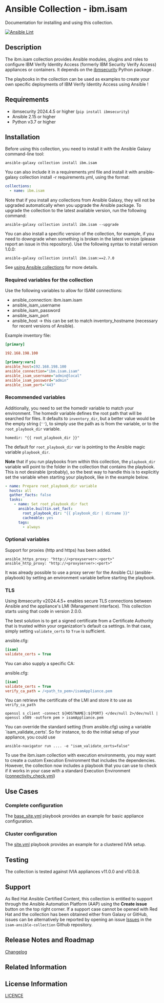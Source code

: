 # Ansible Collection - ibm.isam

Documentation for installing and using this collection.

[![Ansible Lint](https://github.com/IBM-Security/isam-ansible-collection/actions/workflows/ansible_lint.yml/badge.svg)](https://github.com/IBM-Security/isam-ansible-collection/actions/workflows/ansible_lint.yml)

## Description

The ibm.isam collection provides Ansible modules, plugins and roles to configure IBM Verify Identity Access (formerly IBM Security Verify Access) appliances or containers.
It depends on the [ibmsecurity](https://github.com/IBM-Security/ibmsecurity) Python package .

The playbooks in the collection can be used as examples to create your own specific deployments of IBM Verify Identity Access using Ansible !

## Requirements

- ibmsecurity 2024.4.5 or higher (`pip install ibmsecurity`)
- Ansible 2.15 or higher
- Python v3.7 or higher

## Installation

Before using this collection, you need to install it with the Ansible Galaxy command-line tool:

```
ansible-galaxy collection install ibm.isam
```

You can also include it in a requirements.yml file and install it with ansible-galaxy collection install -r requirements.yml, using the format:

```yaml
collections:
  - name: ibm.isam
```

Note that if you install any collections from Ansible Galaxy, they will not be upgraded automatically when you upgrade the Ansible package.
To upgrade the collection to the latest available version, run the following command:

```
ansible-galaxy collection install ibm.isam --upgrade
```

You can also install a specific version of the collection, for example, if you need to downgrade when something is broken in the latest version (please report an issue in this repository). Use the following syntax to install version 1.0.0:

```
ansible-galaxy collection install ibm.isam:==2.7.0
```

See [using Ansible collections](https://docs.ansible.com/ansible/devel/user_guide/collections_using.html) for more details.

### Required variables for the collection

Use the following variables to allow for ISAM connections:
 * ansible_connection: ibm.isam.isam
 * ansible_isam_username
 * ansible_isam_password
 * ansible_isam_port
 * ansible_host -> this can be set to match inventory_hostname (necessary for recent versions of Ansible).

Example inventory file:

```ini
[primary]

192.168.198.100

[primary:vars]
ansible_host=192.168.198.100
ansible_connection="ibm.isam.isam"
ansible_isam_username="admin@local"
ansible_isam_password="admin"
ansible_isam_port="443"
```

### Recommended variables

Additionally, you need to set the homedir variable to match your environment.
The homedir variable defines the root path that will be searched for files.
It defaults to `inventory_dir`, but a better value would be the empty string (`''`),
to simply use the path as is from the variable,
or to the `root_playbook_dir` variable.

    homedir: "{{ root_playbook_dir }}"

The default for `root_playbook_dir` var is pointing to the Ansible magic variable `playbook_dir`.


**Note** that if you run playbooks from within this collection, the `playbook_dir` variable will point
to the folder in the collection that contains the playbook.  This is not desirable (probably), so
the best way to handle this is to explicitly set the variable when starting your playbook, like in the
example below.

```yaml
- name: Prepare root_playbook_dir variable
  hosts: all
  gather_facts: false
  tasks:
    - name: Set root_playbook_dir fact
      ansible.builtin.set_fact:
        root_playbook_dir: "{{ playbook_dir | dirname }}"
        cacheable: yes
      tags:
        - always
```

### Optional variables

Support for proxies (http and https) has been added.

````
ansible_https_proxy: "http://<proxyserver>:<port>"
ansible_http_proxy: "http://<proxyserver>:<port>"
````
It was already possible to use a proxy server for the Ansible CLI (ansible-playbook) by setting an environment variable before
starting the playbook.

### TLS

Using ibmsecurity v2024.4.5+ enables secure TLS connections between Ansible and the appliance's LMI (Management interface).
This collection starts using that code in version 2.0.0.

The best solution is to get a signed certificate from a Certificate Authority that is trusted within your organization's default ca settings.
In that case, simply setting `validate_certs` to `True` is sufficient.

ansible.cfg:

```ini
[isam]
validate_certs = True
```

You can also supply a specific CA:

ansible.cfg:
```ini
[isam]
validate_certs = True
verify_ca_path = /<path_to_pem>/isamAppliance.pem
```

You can retrieve the certificate of the LMI and store it to use as `verify_ca_path`

    openssl s_client -connect ${HOSTNAME}:${PORT} </dev/null 2>/dev/null | openssl x509 -outform pem > isamAppliance.pem

You can override the standard setting (from ansible.cfg) using a variable `isam_validate_certs'.
So for instance, to do the initial setup of your appliance, you could use

    ansible-navigator run .... -e "isam_validate_certs=false"

To use the ibm.isam collection with execution environments, you may want to create a custom Execution Environment that includes the dependencies.
However, the collection now includes a playbook that you can use to check if it works in your case with a standard Execution Environment ([connectivity_check.yml](playbooks/connectivity_check.yml))

## Use Cases

### Complete configuration

The [base_site.yml](https://github.com/IBM-Security/isam-ansible-collection/blob/master/playbooks/base_site.yml) playbook provides an example for basic appliance configuration.

### Cluster configuration

The [site.yml](https://github.com/IBM-Security/isam-ansible-collection/blob/master/playbooks/site.yml) playbook provides an example for a clustered IVIA setup.

## Testing

The collection is tested against IVIA appliances v11.0.0 and v10.0.8.

## Support

As Red Hat Ansible Certified Content, this collection is entitled
to support through the Ansible Automation Platform (AAP) using the
**Create issue** button on the top right corner.
If a support case cannot be opened with Red Hat and the collection
has been obtained either from Galaxy or GitHub, issues can be alternatively be reported
by opening an issue [Issues](https://github.com/IBM-Security/isam-ansible-collection/issues) in the `isam-ansible-collection` Github repository.

## Release Notes and Roadmap

[Changelog](https://github.com/IBM-Security/isam-ansible-collection/blob/master/CHANGELOG.rst)


## Related Information



## License Information

[LICENCE](https://github.com/IBM-Security/isam-ansible-collection/blob/master/LICENSE)
